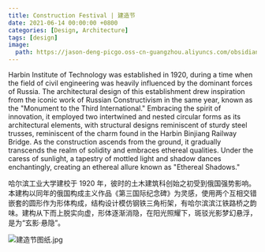 ```yaml
---
title: Construction Festival | 建造节
date: 2021-06-14 00:00:00 +0800
categories: [Design, Architecture]
tags: [design] 
image:
  path: https://jason-deng-picgo.oss-cn-guangzhou.aliyuncs.com/obsidian/202405011819626.png
---
```


Harbin Institute of Technology was established in 1920, during a time when the field of civil engineering was heavily influenced by the dominant forces of Russia. The architectural design of this establishment drew inspiration from the iconic work of Russian Constructivism in the same year, known as the "Monument to the Third International." Embracing the spirit of innovation, it employed two intertwined and nested circular forms as its architectural elements, with structural designs reminiscent of sturdy steel trusses, reminiscent of the charm found in the Harbin Binjiang Railway Bridge. As the construction ascends from the ground, it gradually transcends the realm of solidity and embraces ethereal qualities. Under the caress of sunlight, a tapestry of mottled light and shadow dances enchantingly, creating an ethereal allure known as "Ethereal Shadows."

哈尔滨工业大学建校于 1920 年，彼时的土木建筑科创始之初受到俄国强势影响。本建构以同年的俄国构成主义作品《第三国际纪念碑》为灵感，使用两个互相交错嵌套的圆形作为形体构成，结构设计模仿钢铁三角桁架，有哈尔滨滨江铁路桥之韵味。建构从下而上脱实向虚，形体逐渐消隐，在阳光照耀下，斑驳光影梦幻悬浮，是为“玄影·悬隐”。

![建造节图纸.jpg](https://jason-deng-picgo.oss-cn-guangzhou.aliyuncs.com/obsidian/202405011819654.jpg)

